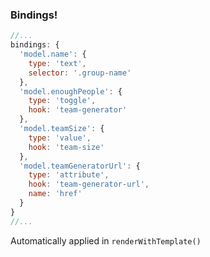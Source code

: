 ###  Bindings!

```javascript
//...
bindings: {
  'model.name': {
    type: 'text',
    selector: '.group-name'
  },
  'model.enoughPeople': {
    type: 'toggle',
    hook: 'team-generator'
  },
  'model.teamSize': {
    type: 'value',
    hook: 'team-size'
  },
  'model.teamGeneratorUrl': {
    type: 'attribute',
    hook: 'team-generator-url',
    name: 'href'
  }
}
//...
```

Automatically applied in `renderWithTemplate()`
